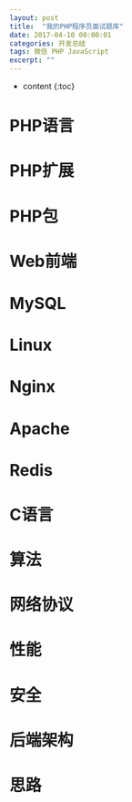 ```yaml
---
layout: post
title:  "我的PHP程序员面试题库"
date: 2017-04-10 00:00:01
categories: 开发总结
tags: 微信 PHP JavaScript
excerpt: ""
---
```


* content
{:toc}

# PHP语言
# PHP扩展
# PHP包
# Web前端
# MySQL
# Linux
# Nginx
# Apache
# Redis
# C语言
# 算法
# 网络协议
# 性能
# 安全
# 后端架构
# 思路







